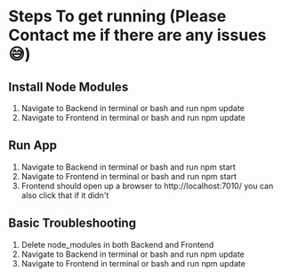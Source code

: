 # Steps To get running (Please Contact me if there are any issues 😅)

## Install Node Modules

1. Navigate to Backend in terminal or bash and run npm update
2. Navigate to Frontend in terminal or bash and run npm update

## Run App

1. Navigate to Backend in terminal or bash and run npm start
2. Navigate to Frontend in terminal or bash and run npm start
3. Frontend should open up a browser to http://localhost:7010/ you can also click that if it didn't

## Basic Troubleshooting

1. Delete node_modules in both Backend and Frontend
1. Navigate to Backend in terminal or bash and run npm update
2. Navigate to Frontend in terminal or bash and run npm update
